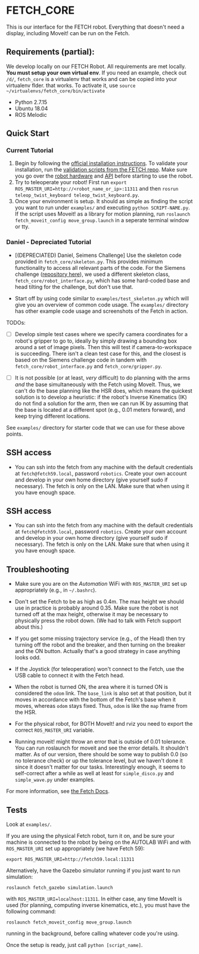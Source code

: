 # FETCH_CORE

This is our interface for the FETCH robot. Everything that doesn't need a display, including Moveit! can be run on the Fetch.

## Requirements (partial):

We develop locally on our FETCH Robot. All requirements are met locally. **You must setup your own virtual env**. If you need an example, check out `/d/`, `fetch_core` is a virtualenv that works and can be copied into your virtualenv flder. that works. To activate it, use `source ~/virtualenvs/fetch_core/bin/activate`


- Python 2.7.15
- Ubuntu 18.04
- ROS Melodic

## Quick Start

### Current Tutorial
1. Begin by following the [official installation instructions](http://wiki.ros.org/melodic/Installation/Ubuntu). To validate your installation, run the [validation scripts from the FETCH repo](https://docs.fetchrobotics.com/indigo_to_melodic.html#post-install-validation). Make sure you go over the [robot hardware](https://docs.fetchrobotics.com/robot_hardware.html#mechanism-terminology) and [API][1] before starting to use the robot.
2.  Try to teleoperate your robot! First run `export ROS_MASTER_URI=http://<robot_name_or_ip>:11311` and then `rosrun teleop_twist_keyboard teleop_twist_keyboard.py`.
3. Once your environment is setup. It should as simple as finding the script you want to run under `examples/` and executing `python SCRIPT-NAME.py`. If the script uses Moveit! as a library for motion planning, run `roslaunch fetch_moveit_config move_group.launch` in a seperate terminal window or tty.

### Daniel - Depreciated Tutorial

- [(DEPRECIATED) Daniel, Seimens Challenge] Use the skeleton code provided in `fetch_core/skeleton.py`. This provides minimum functionality to access all relevant parts of the code. For the Siemens challenge ([repository here][1]), we used a different skeleton class, `fetch_core/robot_interface.py`, which has some hard-coded base and head tilting for the challenge, but don't use that.

- Start off by using code similar to `examples/test_skeleton.py` which will give
  you an overview of common code usage. The `examples/` directory has other
  example code usage and screenshots of the Fetch in action.

TODOs:

- [ ] Develop simple test cases where we specify camera coordinates for a robot's gripper to go to, ideally by simply drawing a bounding box around a set of image pixels.  Then this will test if camera-to-workspace is succeeding. There isn't a clean test case for this, and the closest is based on the Siemens challenge code in tandem with `fetch_core/robot_interface.py` and `fetch_core/gripper.py`.

- [ ] It is not possible (or at least, *very* difficult) to do planning with the arms *and* the base simultaneously with the Fetch using MoveIt. Thus, we can't do the base planning like the HSR does, which means the quickest solution is to develop a heuristic: if the robot's Inverse Kinematics (IK) do not find a solution for the arm, then we can run IK by assuming that the base is located at a different spot (e.g., 0.01 meters forward), and keep trying different locations.

See `examples/` directory for starter code that we can use for these above points.

## SSH access

- You can ssh into the fetch from any machine with the default credentials at 
`fetch@fetch59.local`, password `robotics`. Create your own account and develop 
in your own home directory (give yourself sudo if necessary). The fetch is only
on the LAN. Make sure that when using it you have enough space.


## SSH access

- You can ssh into the fetch from any machine with the default credentials at 
`fetch@fetch59.local`, password `robotics`. Create your own account and develop 
in your own home directory (give yourself sudo if necessary). The fetch is only
on the LAN. Make sure that when using it you have enough space.


## Troubleshooting

- Make sure you are on the *Automation* WiFi with `ROS_MASTER_URI` set up
  appropriately (e.g., in `~/.bashrc`).

- Don't set the Fetch to be as high as 0.4m. The max height we should use in
  practice is probably around 0.35. Make sure the robot is not turned off at the
  max height, otherwise it may be necessary to physically press the robot down.
  (We had to talk with Fetch support about this.)

- If you get some missing trajectory service (e.g., of the Head) then try
  turning off the robot and the breaker, and then turning on the breaker and the
  ON button. Actually that's a good strategy in case anything looks odd.

- If the Joystick (for teleoperation) won't connect to the Fetch, use the USB
  cable to connect it with the Fetch head.

- When the robot is turned ON, the area where it is turned ON is considered the
  `odom` link. The `base_link` is also set at that position, but it moves in
  accordance with the bottom of the Fetch's base when it moves, whereas `odom`
  stays fixed. Thus, `odom` is like the `map` frame from the HSR.

- For the physical robot, for BOTH MoveIt! and rviz you need to export the
  correct `ROS_MASTER_URI` variable.

- Running moveit! might throw an error that is outside of 0.01 tolerance. You can run roslaunch for moveit and see the error details. It shouldn't matter. As of our version, there should be some way to publish 0.0 (so no tolerance check) or up the tolerance level, but we haven't done it since it doesn't matter for our tasks. Interestingly enough, it seems to self-correct after a while as well at least for `simple_disco.py` and `simple_wave.py` under examples.

For more information, see [the Fetch Docs][2].

## Tests

Look at `examples/`.

If you are using the physical Fetch robot, turn it on, and be sure your machine
is connected to the robot by being on the AUTOLAB WiFi and with `ROS_MASTER_URI`
set up appropriately (we have Fetch 59):

```
export ROS_MASTER_URI=http://fetch59.local:11311
```

Alternatively, have the Gazebo simulator running if you just want to run
simulation:

```
roslaunch fetch_gazebo simulation.launch
```

with `ROS_MASTER_URI=localhost:11311`. In either case, any time MoveIt is used
(for planning, computing inverse kinematics, etc.), you must have the following
command:

```
roslaunch fetch_moveit_config move_group.launch
```

running in the background, before calling whatever code you're using.

Once the setup is ready, just call `python [script_name]`.


[1]:https://github.com/BerkeleyAutomation/siemens_challenge
[2]:http://docs.fetchrobotics.com/index.html
[3]:http://wiki.ros.org/ROS/Tutorials/WritingPublisherSubscriber%28python%29
[4]:https://docs.fetchrobotics.com/api_overview.html
[5]:https://docs.ros.org/diamondback/api/actionlib/html/classactionlib_1_1simple__action__client_1_1SimpleActionClient.html
